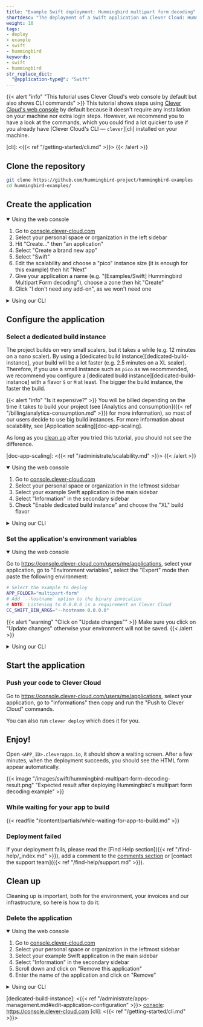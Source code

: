 ```yaml
---
title: "Example Swift deployment: Hummingbird multipart form decoding"
shortdesc: "The deployment of a Swift application on Clever Cloud: Hummingbird's multipart form decoding example"
weight: 10
tags:
- deploy
- example
- swift
- hummingbird
keywords:
- swift
- hummingbird
str_replace_dict:
  "@application-type@": "Swift"
---
```


{{< alert "info" "This tutorial uses Clever Cloud's web console by default but also shows CLI commands" >}}
This tutorial shows steps using [Clever Cloud's web console][console] by default
because it doesn't require any installation on your machine nor extra login steps.
However, we recommend you to have a look at the commands,
which you could find a lot quicker to use
if you already have [Clever Cloud's CLI — `clever`][cli] installed on your machine.

[console]: <https://console.clever-cloud.com>
[cli]: <{{< ref "/getting-started/cli.md" >}}>
{{< /alert >}}

## Clone the repository

```bash
git clone https://github.com/hummingbird-project/hummingbird-examples
cd hummingbird-examples/
```

## Create the application

<details open="true">
<summary>Using the web console</summary>

1. Go to [console.clever-cloud.com][console]
2. Select your personal space or organization in the left sidebar
3. Hit "Create…" then "an application"
4. Select "Create a brand new app"
5. Select "Swift"
6. Edit the scalability and choose a "pico" instance size (it is enough for this example) then hit "Next"
7. Give your application a name (e.g. "\[Examples/Swift\] Hummingbird Multipart Form decoding"),
   choose a zone then hit "Create"
8. Click "I don't need any add-on", as we won't need one

</details>

<details>
<summary>Using our CLI</summary>

{{< readfile "/content/partials/cli-first-time-use.md" >}}

```bash
clever create --type swift '[Examples/Swift] Hummingbird Multipart Form decoding'
clever scale --flavor pico
```

{{< alert "info" "Custom application owner" >}}
If you need your application to be created outside of your personal space,
you can add the `--owner <OWNER_ID>` argument to the `clever create` command
(replacing `<OWNER_ID>` by your unique organization identifier (`orga_…`)).
{{< /alert >}}

Creating an application from the CLI also runs `clever link`,
which creates a `.clever.json` in your repository.

If you are okay with pushing this little config file into the repository, you can run
`git add .clever.json && git commit -m 'Add Clever Cloud configuration file'`.
You can also ignore it from your commits using `echo '.clever.json' >> .gitignore`
and then `git add .gitignore && git commit -m 'Ignore Clever Cloud configuration file'`
if you prefer.

</details>

## Configure the application

### Select a dedicated build instance

The project builds on very small scalers, but it takes a while
(e.g. 12 minutes on a nano scaler).
By using a [dedicated build instance][dedicated-build-instance],
your build will be a lot faster (e.g. 2.5 minutes on a XL scaler).
Therefore, if you use a small instance such as `pico` as we recommended,
we recommend you configure a [dedicated build instance][dedicated-build-instance]
with a flavor `S` or `M` at least.
The bigger the build instance, the faster the build.

{{< alert "info" "Is it expensive?" >}}
You will be billed depending on the time it takes to build your project
(see [Analytics and consumption]({{< ref "/billing/analytics-consumption.md" >}}) for more information),
so most of our users decide to use big build instances.
For more information about scalability, see [Application scaling][doc-app-scaling].

As long as you [clean up](#clean-up) after you tried this tutorial, you should not see the difference.

[doc-app-scaling]: <{{< ref "/administrate/scalability.md" >}}>
{{< /alert >}}

<details open="true">
<summary>Using the web console</summary>

1. Go to [console.clever-cloud.com][console]
2. Select your personal space or organization in the leftmost sidebar
3. Select your example Swift application in the main sidebar
4. Select "Information" in the secondary sidebar
5. Check "Enable dedicated build instance" and choose the "XL" build flavor

</details>

<details>
<summary>Using our CLI</summary>

Using our CLI, you only need to run:

```bash
clever scale --build-flavor XL
```

</details>

### Set the application's environment variables

<details open="true">
<summary>Using the web console</summary>

Go to <https://console.clever-cloud.com/users/me/applications>, select your application,
go to "Environment variables", select the "Expert" mode then paste the following environment:

```bash
# Select the example to deploy
APP_FOLDER="multipart-form"
# Add `--hostname` option to the binary invocation
# NOTE: Listening to 0.0.0.0 is a requirement on Clever Cloud
CC_SWIFT_BIN_ARGS="--hostname 0.0.0.0"
```

{{< alert "warning" "Click on \"Update changes\"" >}}
Make sure you click on "Update changes" otherwise your environment will not be saved.
{{< /alert >}}

</details>

<details>
<summary>Using our CLI</summary>

Using our CLI, you only need to run:

```bash
echo 'APP_FOLDER="multipart-form"
CC_SWIFT_BIN_ARGS="--hostname 0.0.0.0"' > .env.clever;
cat .env.clever | clever env import;
```

<details>
<summary>Make sure you ignore <code>.env.clever</code> from git</summary>

`.env.clever` does not contain any sensitive information in this example,
but it is a good practice to ignore it.
If it's not already ignored by more global settings, you can run:

```bash
echo '.env.clever' >> .gitignore
git add .gitignore
git commit -m 'Ignore `.env.clever`'
```

</details>

</details>

## Start the application

### Push your code to Clever Cloud

Go to <https://console.clever-cloud.com/users/me/applications>, select your application,
go to "Informations" then copy and run the "Push to Clever Cloud" commands.

You can also run `clever deploy` which does it for you.

## Enjoy!

Open `<APP_ID>.cleverapps.io`, it should show a waiting screen.
After a few minutes, when the deployment succeeds, you should see the HTML form appear automatically.

{{< image "/images/swift/hummingbird-multipart-form-decoding-result.png" "Expected result after deploying Hummingbird's multipart form decoding example" >}}

### While waiting for your app to build

{{< readfile "/content/partials/while-waiting-for-app-to-build.md" >}}

### Deployment failed

If your deployment fails, please
read the [Find Help section]({{< ref "/find-help/_index.md" >}}),
add a comment to the [comments section](#comments)
or [contact the support team]({{< ref "/find-help/support.md" >}}).

## Clean up

Cleaning up is important, both for the environment, your invoices and our infrastructure,
so here is how to do it:

### Delete the application

<details open="true">
<summary>Using the web console</summary>

1. Go to [console.clever-cloud.com][console]
2. Select your personal space or organization in the leftmost sidebar
3. Select your example Swift application in the main sidebar
4. Select "Information" in the secondary sidebar
5. Scroll down and click on "Remove this application"
6. Enter the name of the application and click on "Remove"

</details>

<details>
<summary>Using our CLI</summary>

To delete the linked application using our [CLI][cli], you only need to run:

```bash
clever delete
```

Then type `y` or add the `-y`/`--yes` option to the command.

</details>

[dedicated-build-instance]: <{{< ref "/administrate/apps-management.md#edit-application-configuration" >}}>
[console]: <https://console.clever-cloud.com>
[cli]: <{{< ref "/getting-started/cli.md" >}}>
